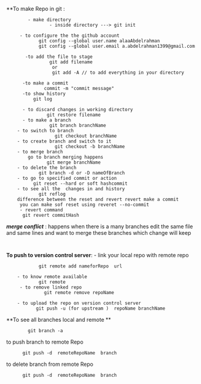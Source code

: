 **To make Repo in git :

```
		- make directory 
		        - inside directory ---> git init 
```
         - to configure the the github account 
		        git config --global user.name alaaAbdelrahman
		        git config --global user.email a.abdelrahman1399@gmail.com

           -to add the file to stage 
                    git add filename
                     or 
                     git add -A // to add everything in your directory
                     
          -to make a commit 
		          commit -m "commit message"
		  -to show history 
			  git log 
		         
		  - to discard changes in working directory 
				   git restore filename
		  - to make a branch 
					git branch branchName
		- to switch to branch 
			          git checkout branchName
		- to create branch and switch to it 
					  git checkout -b branchName
		- to merge branch 
		    go to branch merging happens 
				   git merge branchName
		- to delete the branch 
				git branch -d or -D nameOfBranch
		- to go to specified commit or action
		      git reset --hard or soft hashcommit
		- to see all the  changes in and history 
				git reflog
		difference between the reset and revert revert make a commit 
		 you can make sof reset using reveret --no-commit
		 - revert command
		  git revert commitHash
***merge conflict*** : happens when there is a many branches edit the same file and same lines and want to merge these branches which change will keep 

```


```
**To push to version control server**:
		- link your local repo with remote repo 
```
			git remote add nameforRepo  url
```   
		- to know remote available
				git remote 
		 - to remove linked repo 
				  git remote remove repoName
			
		- to upload the repo on version control server
			   git push -u (for upstream )  repoName branchName
**To see all branches local and remote **
```
		git branch -a
```
to push  branch to remote Repo
```
	  git push -d  remoteRepoName  branch
```
to delete  branch  from remote Repo
```
	  git push -d  remoteRepoName  branch
```

